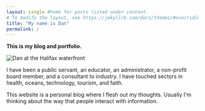 ```yaml
---
layout: single #home for posts listed under content.
# To modify the layout, see https://jekyllrb.com/docs/themes/#overriding-theme-defaults
title: "My name is Dan"
permalink: /
---
```


**This is my blog and portfolio.**

![Dan at the Halifax waterfront][dan-waterfront]

I have been a public servant, an educator, an administrator, a non-profit board member, and a consultant to industry. I have touched sectors in health, oceans, technology, tourism, and faith.

This website is a personal blog where I flesh out my thoughts. Usually I'm thinking about the way that people interact with information.

[dan-waterfront]: https://lh3.googleusercontent.com/pw/AMWts8DfzKrGY9uHcBY1O1zHOWvQkRxj1eN4SYT_utWp-8MxppK0HmJSoC0LxwZC_ooLVWSd3Pu6ooSGqOxir5ePgNxkgrQoTMeXx7d4xZZkWATQ6yIrGzrKbR34HMMWR_RNbB4s0oJ7cHFG5Q8vdPNKFKSIuw=w800-h450-s-no?authuser=0